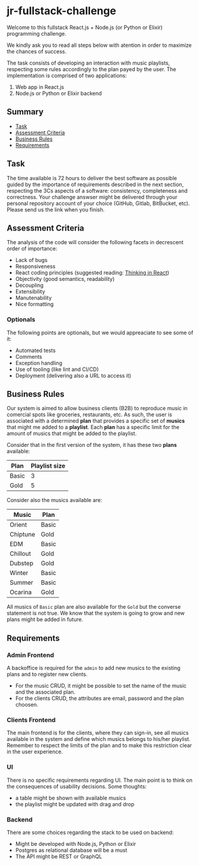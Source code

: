 # jr-fullstack-challenge

Welcome to this fullstack React.js + Node.js (or Python or Elixir) programming challenge.

We kindly ask you to read all steps below with atention in order to maximize the chances of success.

The task consists of developing an interaction with music playlists, respecting some rules accordingly to the plan payed by the user. The implementation is comprised of two applications:

1) Web app in React.js
2) Node.js or Python or Elixir backend

## Summary

- [Task](#task)
- [Assessment Criteria](#assessment-criteria)
- [Business Rules](#business-rules)
- [Requirements](#requirements)

## Task

The time available is 72 hours to deliver the best software as possible guided by the importance of requirements described in the next section, respecting the 3Cs aspects of a software: consistency, completeness and correctness. Your challenge answser might be delivered through your personal repository account of your choice (GitHub, Gitlab, BitBucket, etc). Please send us the link when you finish.

## Assessment Criteria

The analysis of the code will consider the following facets in decrescent order of importance:

- Lack of bugs
- Responsiveness
- React coding principles (suggested reading: [Thinking in React](https://reactjs.org/docs/thinking-in-react.html))
- Objectivity (good semantics, readability)
- Decoupling
- Extensibility
- Manutenability
- Nice formatting

### Optionals

The following points are optionals, but we would appreaciate to see some of it:

- Automated tests
- Comments
- Exception handling
- Use of tooling (like lint and CI/CD)
- Deployment (delivering also a URL to access it)

## Business Rules

Our system is aimed to allow business clients (B2B) to reproduce music in comercial spots like groceries, restaurants, etc. As such, the user is associated with a determined **plan** that provides a specific set of **musics** that might me added to a **playlist**. Each **plan** has a specific limit for the amount of musics that might be added to the playlist.

Consider that in the first version of the system, it has these two **plans** available:

| Plan   | Playlist size |
|--------|---------------|
| Basic  | 3             |
| Gold   | 5             |

Consider also the musics available are:

| Music    | Plan  |
|----------|-------|
| Orient   | Basic |
| Chiptune | Gold  |
| EDM      | Basic | 
| Chillout | Gold  |
| Dubstep  | Gold  |
| Winter   | Basic |
| Summer   | Basic |
| Ocarina  | Gold  |

All musics of `Basic` plan are also available for the `Gold` but the converse statement is not true.
We know that the system is going to grow and new plans might be added in future.

## Requirements

### Admin Frontend 

A backoffice is required for the `admin` to add new musics to the existing plans and to register new clients.

- For the music CRUD, it might be possible to set the name of the music and the associated plan.
- For the clients CRUD, the attributes are email, password and the plan choosen.

### Clients Frontend

The main frontend is for the clients, where they can sign-in, see all musics available in the system and define which musics belongs to his/her playlist. Remember to respect the limits of the plan and to make this restriction clear in the user experience.


### UI

There is no specific requirements regarding UI. The main point is to think on the consequences of usability decisions. Some thoughts:

- a table might be shown with available musics
- the playlist might be updated with drag and drop

### Backend

There are some choices regarding the stack to be used on backend:

- Might be developed with Node.js, Python or Elixir
- Postgres as relational database will be a must
- The API might be REST or GraphQL
